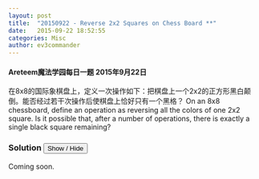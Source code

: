 ```yaml
---
layout: post
title:  "20150922 - Reverse 2x2 Squares on Chess Board **"
date:   2015-09-22 18:52:55
categories: Misc
author: ev3commander
---
```


#### Areteem魔法学园每日一题 2015年9月22日
<problem>

在8x8的国际象棋盘上，定义一次操作如下：把棋盘上一个2x2的正方形黑白颠倒。能否经过若干次操作后使棋盘上恰好只有一个黑格？
On an 8x8 chessboard, define an operation as reversing all the colors of one 2x2 square. Is it possible that, after a number of operations, there is exactly a single black square remaining?

<script>
	var marginTop = 20,
        marginLeft = 20,
        fieldSize = 30,
        boardDimension = 8,
        boardSize = boardDimension*fieldSize;

    var board =[];
    
    for(var i = 0; i < boardDimension*boardDimension; i++) {
        board.push({
            x: i % boardDimension,
            y: Math.floor(i / boardDimension),
            piece: 0
        });
    };

    var div = d3.select("problem")
        .append("div")
        .style("top", marginTop + "px")
        .style("left", marginLeft + "px")
        .style("width", boardSize + "px")
        .style("height", boardSize + "px");

    var svg = div.append("svg")
         .attr("width", boardSize + "px")
         .attr("height", boardSize + "px")
         .selectAll(".fields")
         .data(board)
        .enter()
         .append("g");

    svg.append("rect")
         .style("class", "fields")
         .style("class", "rects")
         .attr("x", function (d) {
             return d.x*fieldSize;
         })
         .attr("y", function (d) {
             return d.y*fieldSize;
         })
         .attr("width", fieldSize + "px")
         .attr("height", fieldSize + "px")
         .style("fill", function (d) {
             if ( ((d.x%2 == 0) && (d.y%2 == 0)) ||
                  ((d.x%2 == 1) && (d.y%2 == 1))    ) 
                 return "white";
             else
                 return "black";
         });
svg.append("rect").attr("x", 0).attr("y", 0).attr("width", boardSize).attr("height", boardSize).style("fill","none").style("stroke-width", "2").style("stroke","rgb(0,0,0)");
</script>
</problem>


### Solution <button>Show / Hide</button>

<solution>

Coming soon.

</solution>

